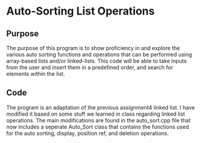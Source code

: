 # Auto-Sorting List Operations
## Purpose
The purpose of this program is to show proficiency in and explore the various auto sorting functions and operations that can be 
performed using array-based lists and/or linked-lists. This code will be able to take inputs from the user and insert them in a
predefined order, and search for elements within the list.
## Code
The program is an adaptation of the previous assignment4 linked list. I have modified it based on some stuff we learned in class regarding linked list operations. 
The main modifications are found in the auto_sort.cpp file that now includes a seperate Auto_Sort class that contains the functions used for the auto sorting, display, 
position ref, and deletion operations. 
